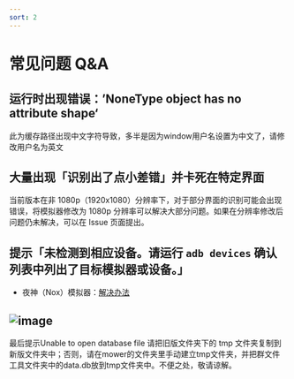 ```yaml
---
sort: 2
---
```

# 常见问题 Q&A

## 运行时出现错误：’NoneType object has no attribute shape‘

此为缓存路径出现中文字符导致，多半是因为window用户名设置为中文了，请修改用户名为英文

## 大量出现「识别出了点小差错」并卡死在特定界面

当前版本在非 1080p（1920x1080）分辨率下，对于部分界面的识别可能会出现错误，将模拟器修改为 1080p 分辨率可以解决大部分问题。如果在分辨率修改后问题仍未解决，可以在 Issue 页面提出。

## 提示「未检测到相应设备。请运行 `adb devices` 确认列表中列出了目标模拟器或设备。」

- 夜神（Nox）模拟器：[解决办法](https://github.com/Konano/arknights-mower/issues/117#issuecomment-1118447644)

## ![image](https://github.com/ArkMowers/arknights-mower/assets/33809511/fe6eafd6-280b-444c-b4e3-630496a0d5a4) 
 最后提示Unable to open database file 
 请把旧版文件夹下的 tmp 文件夹复制到新版文件夹中；否则，请在mower的文件夹里手动建立tmp文件夹，并把群文件工具文件夹中的data.db放到tmp文件夹中。不便之处，敬请谅解。




